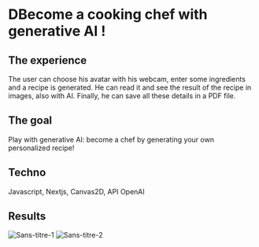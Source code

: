 <h1>DBecome a cooking chef with generative AI !</h1>

## The experience

The user can choose his avatar with his webcam, enter some ingredients and a recipe is generated. He can read it and see the result of the recipe in images, also with AI. Finally, he can save all these details in a PDF file.

## The goal

Play with generative AI: become a chef by generating your own personalized recipe!

## Techno

Javascript, Nextjs, Canvas2D, API OpenAI

## Results


![Sans-titre-1](https://user-images.githubusercontent.com/77757761/213553377-da8f4b50-ddc2-4885-9449-13caae5e127b.jpg)
![Sans-titre-2](https://user-images.githubusercontent.com/77757761/213553732-79b5192f-8d05-4e82-8169-a9764eee0cb0.jpg)
